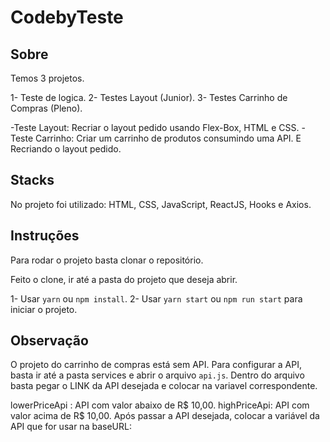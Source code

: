 # CodebyTeste

## Sobre
Temos 3 projetos.

1- Teste de logica.
2- Testes Layout (Junior).
3- Testes Carrinho de Compras (Pleno).

-Teste Layout: Recriar o layout pedido usando Flex-Box, HTML e CSS.
-Teste Carrinho: Criar um carrinho de produtos consumindo uma API. E Recriando o layout pedido.

## Stacks
No projeto foi utilizado: HTML, CSS, JavaScript, ReactJS, Hooks e Axios.

## Instruções 
Para rodar o projeto basta clonar o repositório.

Feito o clone, ir até a pasta do projeto que deseja abrir.

1- Usar `yarn` ou `npm install`.
2- Usar `yarn start` ou `npm run start` para iniciar o projeto.

## Observação
O projeto do carrinho de compras está sem API.
Para configurar a API, basta ir até a pasta services e abrir o arquivo `api.js`.
Dentro do arquivo basta pegar o LINK da API desejada e colocar na variavel correspondente.

lowerPriceApi : API com valor abaixo de R$ 10,00.
highPriceApi: API com valor acima de R$ 10,00.
Após passar a API desejada, colocar a variável da API que for usar na baseURL:
